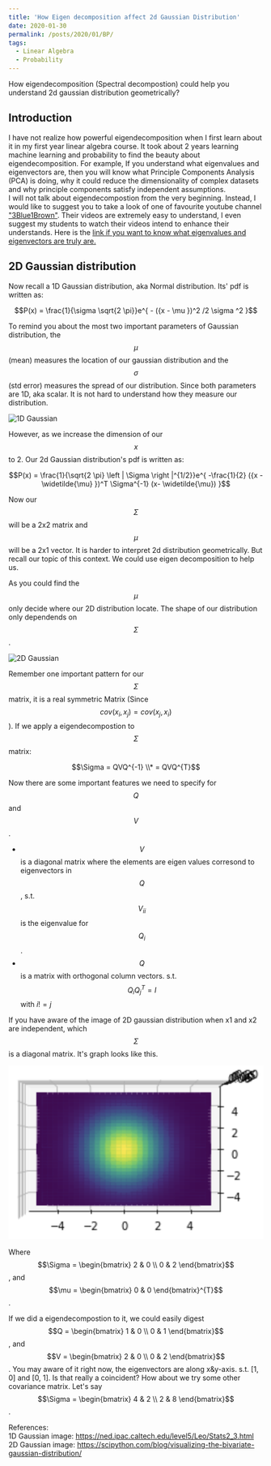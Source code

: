 ```yaml
---
title: 'How Eigen decomposition affect 2d Gaussian Distribution'
date: 2020-01-30
permalink: /posts/2020/01/BP/
tags:
  - Linear Algebra
  - Probability
---
```


How eigendecomposition (Spectral decompostion) could help you understand 2d gaussian distribution geometrically?

Introduction
------
I have not realize how powerful eigendecomposition when I first learn about it in my first year linear algebra course. It took about 2 years learning machine learning and probability to find the beauty about eigendecomposition. For example, If you understand what eigenvalues and eigenvectors are, then you will know what Principle Components Analysis (PCA) is doing, why it could reduce the dimensionality of complex datasets and why principle components satisfy independent assumptions.  
I will not talk about eigendecompostion from the very beginning. Instead, I would like to suggest you to take a look of one of favourite youtube channel ["3Blue1Brown"](https://www.youtube.com/channel/UCYO_jab_esuFRV4b17AJtAw). Their videos are extremely easy to understand, I even suggest my students to watch their videos intend to enhance their understands. Here is the [link if you want to know what eigenvalues and eigenvectors are truly are.](https://www.youtube.com/watch?v=PFDu9oVAE-g&t=551s)

2D Gaussian distribution
------
Now recall a 1D Gaussian distribution, aka Normal distribution. Its' pdf is written as:  
  
$$P(x) = \frac{1}{\sigma \sqrt{2 \pi}}e^{ - ({x - \mu })^2 /2 \sigma ^2 }$$
  
To remind you about the most two important parameters of Gaussian distribution, the $$\mu$$(mean) measures the location of our gaussian distribution and the $$\sigma$$(std error) measures the spread of our distribution. Since both parameters are 1D, aka scalar. It is not hard to understand how they measure our distribution.

![1D Gaussian](https://ned.ipac.caltech.edu/level5/Leo/Figures/figure3.jpeg)

However, as we increase the dimension of our $$x$$ to 2. Our 2d Gaussian distribution's pdf is written as:

$$P(x) = \frac{1}{\sqrt{2 \pi} \left | \Sigma \right |^{1/2}}e^{ -\frac{1}{2} ({x - \widetilde{\mu} })^T \Sigma^{-1}  (x- \widetilde{\mu}) }$$

Now our $$\Sigma$$ will be a 2x2 matrix and $$\mu$$ will be a 2x1 vector. It is harder to interpret 2d distribution geometrically. But recall our topic of this context. We could use eigen decomposition to help us.

As you could find the $$\mu$$ only decide where our 2D distribution locate. The shape of our distribution only dependends on $$\Sigma$$. 

![2D Gaussian](https://scipython.com/static/media/uploads/blog/multivariate_gaussian/bivariate_gaussian.png)

Remember one important pattern for our $$\Sigma$$ matrix, it is a real symmetric Matrix (Since $$cov(x_i, x_j) = cov(x_j, x_i)$$). If we apply a eigendecompostion to $$\Sigma$$ matrix:

$$\Sigma = QVQ^{-1} \\* = QVQ^{T}$$

Now there are some important features we need to specify for $$Q$$ and $$V$$.

* $$V$$ is a diagonal matrix where the elements are eigen values corresond to eigenvectors in $$Q$$, s.t. $$V_{ii}$$ is the eigenvalue for $$Q_i$$.
* $$Q$$ is a matrix with orthogonal column vectors. s.t. $$Q_i Q_j^{T} = I$$ with $i != j$

If you have aware of the image of 2D gaussian distribution when x1 and x2 are independent, which $$\Sigma$$ is a diagonal matrix. It's graph looks like this.

![Independent Covariance matrix 2D Gaussian](https://github.com/superp0tat0/superp0tat0.github.io/blob/master/posts/post1/2DG-1.png)

Where $$\Sigma = \begin{bmatrix} 2 & 0 \\ 0 & 2 \end{bmatrix}$$, and $$\mu = \begin{bmatrix} 0 & 0 \end{bmatrix}^{T}$$.

If we did a eigendecompostion to it, we could easily digest $$Q = \begin{bmatrix} 1 & 0 \\ 0 & 1 \end{bmatrix}$$, and $$V = \begin{bmatrix} 2 & 0 \\ 0 & 2 \end{bmatrix}$$. You may aware of it right now, the eigenvectors are along x&y-axis. s.t. [1, 0] and [0, 1]. Is that really a coincident? How about we try some other covariance matrix. Let's say $$\Sigma = \begin{bmatrix} 4 & 2 \\ 2 & 8 \end{bmatrix}$$.


References: \
1D Gaussian image: https://ned.ipac.caltech.edu/level5/Leo/Stats2_3.html \
2D Gaussian image: https://scipython.com/blog/visualizing-the-bivariate-gaussian-distribution/
